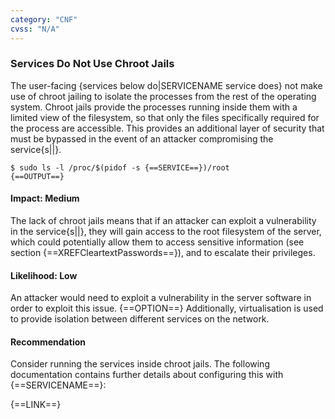 ```yaml
---
category: "CNF"
cvss: "N/A"
---
```

### Services Do Not Use Chroot Jails
The user-facing {services below do|SERVICENAME service does} not make use of chroot jailing to isolate the processes from the rest of the operating system. Chroot jails provide the processes running inside them with a limited view of the filesystem, so that only the files specifically required for the process are accessible. This provides an additional layer of security that must be bypassed in the event of an attacker compromising the service{s||}.

```
$ sudo ls -l /proc/$(pidof -s {==SERVICE==})/root
{==OUTPUT==}
```
#### Impact: Medium
The lack of chroot jails means that if an attacker can exploit a vulnerability in the service{s||}, they will gain access to the root filesystem of the server, which could potentially allow them to access sensitive information (see section {==XREFCleartextPasswords==}), and to escalate their privileges.
#### Likelihood: Low
An attacker would need to exploit a vulnerability in the server software in order to exploit this issue. {==OPTION==} Additionally, virtualisation is used to provide isolation between different services on the network.
#### Recommendation
Consider running the services inside chroot jails. The following documentation contains further details about configuring this with {==SERVICENAME==}:

{==LINK==}
